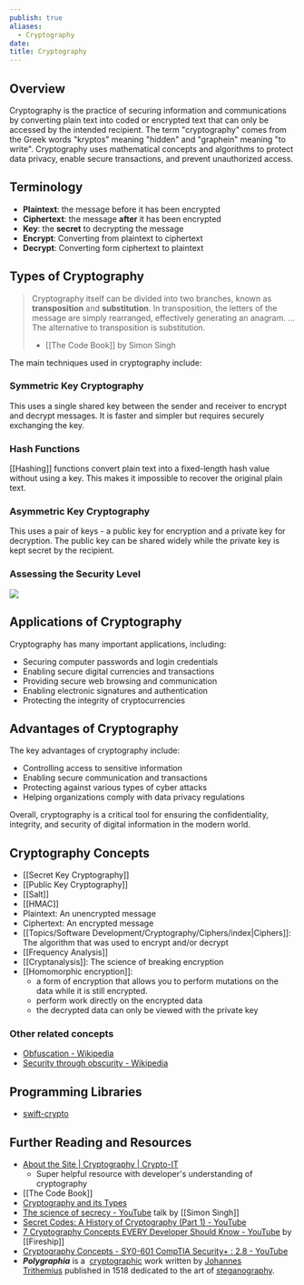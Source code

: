 ```yaml
---
publish: true
aliases:
  - Cryptography
date: 
title: Cryptography
---
```


## Overview 
Cryptography is the practice of securing information and communications by converting plain text into coded or encrypted text that can only be accessed by the intended recipient. The term "cryptography" comes from the Greek words "kryptos" meaning "hidden" and "graphein" meaning "to write". Cryptography uses mathematical concepts and algorithms to protect data privacy, enable secure transactions, and prevent unauthorized access.

## Terminology
- **Plaintext**: the message before it has been encrypted
- **Ciphertext**: the message **after** it has been encrypted
- **Key**: the **secret** to decrypting the message
- **Encrypt**: Converting from plaintext to ciphertext
- **Decrypt**: Converting form ciphertext to plaintext

## Types of Cryptography
>Cryptography itself can be divided into two branches, known as **transposition** and **substitution**. In transposition, the letters of the message are simply rearranged, effectively generating an anagram. ... The alternative to transposition is substitution.
>- [[The Code Book]] by Simon Singh

The main techniques used in cryptography include:
### Symmetric Key Cryptography
This uses a single shared key between the sender and receiver to encrypt and decrypt messages. It is faster and simpler but requires securely exchanging the key.
### Hash Functions
[[Hashing]] functions convert plain text into a fixed-length hash value without using a key. This makes it impossible to recover the original plain text.
### Asymmetric Key Cryptography
This uses a pair of keys - a public key for encryption and a private key for decryption. The public key can be shared widely while the private key is kept secret by the recipient.


### Assessing the Security Level
![](https://pbs.twimg.com/media/GKWcxtYXYAAzk8X?format=jpg&name=900x900)
## Applications of Cryptography
Cryptography has many important applications, including:
- Securing computer passwords and login credentials
- Enabling secure digital currencies and transactions
- Providing secure web browsing and communication
- Enabling electronic signatures and authentication
- Protecting the integrity of cryptocurrencies

## Advantages of Cryptography
The key advantages of cryptography include:
- Controlling access to sensitive information
- Enabling secure communication and transactions
- Protecting against various types of cyber attacks
- Helping organizations comply with data privacy regulations

Overall, cryptography is a critical tool for ensuring the confidentiality, integrity, and security of digital information in the modern world.

## Cryptography Concepts
- [[Secret Key Cryptography]]
- [[Public Key Cryptography]]
- [[Salt]]
- [[HMAC]] 
- Plaintext: An unencrypted message
- Ciphertext: An encrypted message
- [[Topics/Software Development/Cryptography/Ciphers/index|Ciphers]]: The algorithm that was used to encrypt and/or decrypt
- [[Frequency Analysis]] 
- [[Cryptanalysis]]: The science of breaking encryption
- [[Homomorphic encryption]]: 
	- a form of encryption that allows you to perform mutations on the data while it is still encrypted. 
	- perform work directly on the encrypted data
	- the decrypted data can only be viewed with the private key

### Other related concepts
- [Obfuscation - Wikipedia](https://en.wikipedia.org/wiki/Obfuscation) 
- [Security through obscurity - Wikipedia](https://en.wikipedia.org/wiki/Security_through_obscurity) 


## Programming Libraries
- [swift-crypto](https://swiftpackageindex.com/apple/swift-crypto) 


## Further Reading and Resources
- [About the Site | Cryptography | Crypto-IT](https://www.crypto-it.net/eng/about/index.html)
	- Super helpful resource with developer's understanding of cryptography
- [[The Code Book]]
- [Cryptography and its Types](https://www.geeksforgeeks.org/cryptography-and-its-types/ "Cryptography and its Types") 
- [The science of secrecy - YouTube](https://www.youtube.com/watch?v=Z_mlyruYQ24) talk by [[Simon Singh]] 
- [Secret Codes: A History of Cryptography (Part 1) - YouTube](https://www.youtube.com/watch?v=9pp9YpginNg) 
- [7 Cryptography Concepts EVERY Developer Should Know - YouTube](https://www.youtube.com/watch?v=NuyzuNBFWxQ) by [[Fireship]] 
- [Cryptography Concepts - SY0-601 CompTIA Security+ : 2.8 - YouTube](https://www.youtube.com/watch?v=A6HNd1EGfIc)
- _**Polygraphia**_ is a  [cryptographic](https://en.m.wikipedia.org/wiki/Cryptography "Cryptography") work written by [Johannes Trithemius](https://en.m.wikipedia.org/wiki/Johannes_Trithemius "Johannes Trithemius") published in 1518 dedicated to the art of [steganography](https://en.m.wikipedia.org/wiki/Steganography "Steganography").
